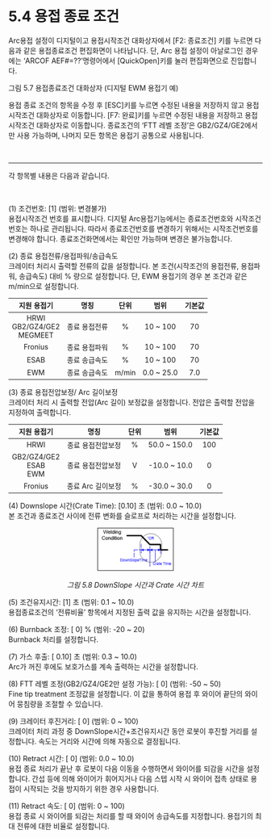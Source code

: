 ﻿# 5.4 용접 종료 조건

Arc용접 설정이 디지털이고 용접시작조건 대화상자에서 [F2: 종료조건] 키를 누르면 다음과 같은 용접종료조건 편집화면이 나타납니다.
단, Arc 용접 설정이 아날로그인 경우에는 ‘ARCOF AEF#=??’명령어에서 [QuickOpen]키를 눌러 편집화면으로 진입합니다.
 
그림 5.7 용접종료조건 대화상자 (디지털 EWM 용접기 예)




용접 종료 조건의 항목을 수정 후 [ESC]키를 누르면 수정된 내용을 저장하지 않고 용접시작조건 대화상자로 이동합니다. [F7: 완료]키를 누르면 수정된 내용을 저장하고 용접시작조건 대화상자로 이동합니다.
종료조건의 ‘FTT 레벨 조정’은 GB2/GZ4/GE2에서만 사용 가능하며, 나머지 모든 항목은 용접기 공통으로 사용됩니다. 

</br>

---
각 항목별 내용은 다음과 같습니다.


</br>

(1)	조건번호: [1] (범위: 변경불가)  
    용접시작조건 번호를 표시합니다. 디지털 Arc용접기능에서는 종료조건번호와 시작조건번호는 하나로 관리됩니다. 따라서 종료조건번호를 변경하기 위해서는 시작조건번호를 변경해야 합니다. 종료조건화면에서는 확인만 가능하며 변경은 불가능합니다.

(2)	종료 용접전류/용접파워/송급속도  
    크레이터 처리시 출력할 전류의 값을 설정합니다. 본 조건(시작조건의 용접전류, 용접파워, 송급속도) 대비 % 량으로 설정합니다. 단, EWM 용접기의 경우 본 조건과 같은 m/min으로 설정합니다.
<center>

| 지원 용접기 | 명칭 | 단위 | 범위 | 기본값 |
| :---: | :---: | :---: |:---: | :---: |
| HRWI </br>  GB2/GZ4/GE2 </br> MEGMEET | 종료 용접전류 | % |10 ~ 100 | 70 |
| Fronius | 종료 용접파워 | % | 10 ~ 100 | 70 |
| ESAB | 종료 송급속도 |  % | 10 ~ 100| 70 |
| EWM | 종료 송급속도 | m/min | 0.0 ~ 25.0 | 7.0 |

</center>



(3)	종료 용접전압보정/ Arc 길이보정  
    크레이터 처리 시 출력할 전압(Arc 길이) 보정값을 설정합니다. 전압은 출력할 전압을 지정하여 출력합니다.
<center>

| 지원 용접기 | 명칭 | 단위 | 범위 | 기본값 |
| :---: | :---: | :---: |:---: | :---: |
| HRWI | 종료 용접전압보정 | % | 50.0 ~ 150.0| 100 |
| GB2/GZ4/GE2 </br> ESAB </br> EWM | 종료 용접전압보정 | V | -10.0 ~ 10.0 | 0 |
| Fronius | 종료 Arc 길이보정 |  % | -30.0 ~ 30.0 | 0 |

</center>

(4)	Downslope 시간(Crate Time): [0.10] 초 (범위: 0.0 ~ 10.0)  
    본 조건과 종료조건 사이에 전류 변화를 슬로프로 처리하는 시간을 설정합니다.  

<p align="center">
 <img src="../../_assets/5_8.png" width="30%"></img>
 <em><p align="center">그림 5.8 DownSlope 시간과 Crate 시간 차트</p></em>
</p>

(5)	조건유지시간: [1] 초 (범위: 0.1 ~ 10.0)   
    용접종료조건의 ‘전류비율’ 항목에서 지정된 출력 값을 유지하는 시간을 설정합니다.

(6)	Burnback 조정: [  0] % (범위: -20 ~ 20)  
    Burnback 처리를 설정합니다.

(7)	가스 후출: [ 0.10] 초 (범위: 0.3 ~ 10.0)  
    Arc가 꺼진 후에도 보호가스를 계속 출력하는 시간을 설정합니다.

(8)	FTT 레벨 조정(GB2/GZ4/GE2만 설정 가능): [  0] (범위: -50 ~ 50)  
    Fine tip treatment 조정값을 설정합니다. 이 값을 통하여 용접 후 와이어 끝단의 와이어 뭉침량을 조절할 수 있습니다.

(9)	크레이터 후진거리: [  0] (범위: 0 ~ 100)  
    크레이터 처리 과정 중 DownSlope시간+조건유지시간 동안 로봇이 후진할 거리를 설정합니다. 속도는 거리와 시간에 의해 자동으로 결정됩니다.

(10) Retract 시간: [  0] (범위: 0.0 ~ 10.0)  
    용접 종료 처리가 끝난 후 로봇이 다음 이동을 수행하면서 와이어를 되감을 시간을 설정합니다. 간섭 등에 의해 와이어가 휘어지거나 다음 스텝 시작 시 와이어 접촉 상태로 용접이 시작되는 것을 방지하기 위한 경우 사용합니다.

(11) Retract 속도: [  0] (범위: 0 ~ 100)  
    용접 종료 시 와이어를 되감는 처리를 할 때 와이어 송급속도를 지정합니다. 용접기의 최대 전류에 대한 비율로 설정합니다.

